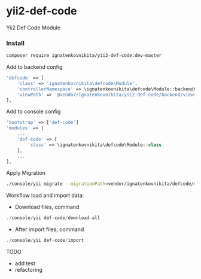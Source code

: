 # yii2-def-code
Yii2 Def Code Module

### Install

```bash
composer require ignatenkovnikita/yii2-def-code:dev-master
```


Add to backend config
```php
'defcode' => [
    'class' => 'ignatenkovnikita\defcode\Module',
    'controllerNamespace' => \ignatenkovnikita\defcode\Module::backendControllerNamespace(),
    'viewPath' => '@vendor/ignatenkovnikita/yii2-def-code/backend/views',
],
```

Add to console config
```php
'bootstrap' => ['def-code']
'modules' => [
    ...
    'def-code' => [
        'class' => \ignatenkovnikita\defcode\Module::class
    ],
    ...
],
```

Apply Migration

```bash
./console/yii migrate --migrationPath=vendor/ignatenkovnikita/defcode/migrations/  
```

Workflow load and import data:
- Download files, command 
 ```php
./console/yii def-code/download-all
```
- After import files, command
```php
./console/yii def-code/import
```

TODO
- add test
- refactoring
